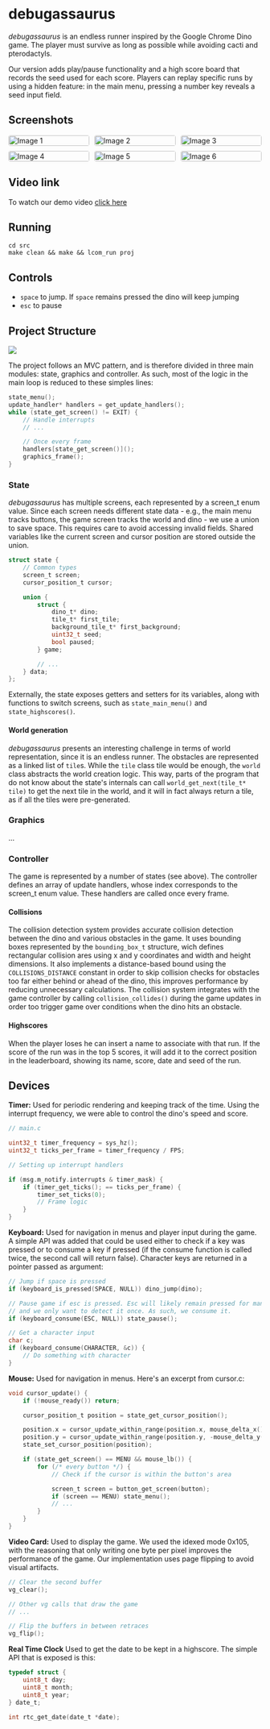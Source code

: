 # debugassaurus

_debugassaurus_ is an endless runner inspired by the Google Chrome Dino game. The player must survive as long as possible while avoiding cacti and pterodactyls.

Our version adds play/pause functionality and a high score board that records the seed used for each score. Players can replay specific runs by using a hidden feature: in the main menu, pressing a number key reveals a seed input field.

## Screenshots

<style>
.image-grid {
  display: grid;
  grid-template-columns: repeat(3, 1fr);
  gap: 10px;
  margin: auto;
}
.image-grid img {
  width: 100%;
  height: auto;
  display: block;
  border-radius: 4px;
}
.page-break {
  page-break-before: always; /* or page-break-after: always; */
}
</style>

<div class="image-grid"><img src="./images/Captura%20de%20ecrã%202025-05-31%20153224.png" alt="Image 1"><img src="./images/Captura%20de%20ecrã%202025-05-31%20153908.png" alt="Image 2"><img src="./images/Captura%20de%20ecrã%202025-05-31%20153321.png" alt="Image 3"><img src="./images/Captura%20de%20ecrã%202025-05-31%20153151.png" alt="Image 4"><img src="./images/Captura%20de%20ecrã%202025-05-31%20153927.png" alt="Image 5"><img src="./images/Captura%20de%20ecrã%202025-05-31%20153251.png" alt="Image 6"></div>

## Video link

To watch our demo video [click here](https://uporto.cloud.panopto.eu/Panopto/Pages/Viewer.aspx?id=1e4335f1-e450-409f-bbb0-b2ee01204623)

## Running

```
cd src
make clean && make && lcom_run proj
```

## Controls

- `space` to jump. If `space` remains pressed the dino will keep jumping
- `esc` to pause

<div class="page-break"></div>

## Project Structure

![](./diagram.png)

The project follows an MVC pattern, and is therefore divided in three main modules: state, graphics and controller. As such, most of the logic in the main loop is reduced to these simples lines:

```c
state_menu();
update_handler* handlers = get_update_handlers();
while (state_get_screen() != EXIT) {
    // Handle interrupts
    // ...

    // Once every frame
    handlers[state_get_screen()]();
    graphics_frame();
}
```

### State

_debugassaurus_ has multiple screens, each represented by a screen_t enum value. Since each screen needs different state data - e.g., the main menu tracks buttons, the game screen tracks the world and dino - we use a union to save space. This requires care to avoid accessing invalid fields. Shared variables like the current screen and cursor position are stored outside the union.

```c
struct state {
    // Common types
    screen_t screen;
    cursor_position_t cursor;

    union {
        struct {
            dino_t* dino;
            tile_t* first_tile;
            background_tile_t* first_background;
            uint32_t seed;
            bool paused;
        } game;

        // ...
    } data;
};
```

Externally, the state exposes getters and setters for its variables, along with functions to switch screens, such as `state_main_menu()` and `state_highscores()`.

#### World generation

_debugassaurus_ presents an interesting challenge in terms of world representation, since it is an endless runner. The obstacles are represented as a linked list of `tile`s. While the `tile` class tile would be enough, the `world` class abstracts the world creation logic. This way, parts of the program that do not know about the state's internals can call `world_get_next(tile_t* tile)` to get the next tile in the world, and it will in fact always return a tile, as if all the tiles were pre-generated.

### Graphics

...

### Controller

The game is represented by a number of states (see above). The controller defines an array of update handlers, whose index corresponds to the screen_t enum value. These handlers are called once every frame.

#### Collisions

The collision detection system provides accurate collision detection between the dino and various obstacles in the game. It uses bounding boxes represented by the `bounding_box_t` structure, wich defines rectangular collision ares using x and y coordinates and width and height dimensions. It also implements a distance-based bound using the `COLLISIONS_DISTANCE` constant in order to skip collision checks for obstacles too far either behind or ahead of the dino, this improves performance by reducing unnecessary calculations. The collision system integrates with the game controller by calling `collision_collides()` during the game updates in order too trigger game over conditions when the dino hits an obstacle.

#### Highscores

When the player loses he can insert a name to associate with that run. If the score of the run was in the top 5 scores, it will add it to the correct position in the leaderboard, showing its name, score, date and seed of the run.

## Devices

**Timer:** Used for periodic rendering and keeping track of the time. Using the interrupt frequency, we were able to control the dino's speed and score.

```c
// main.c

uint32_t timer_frequency = sys_hz();
uint32_t ticks_per_frame = timer_frequency / FPS;

// Setting up interrupt handlers

if (msg.m_notify.interrupts & timer_mask) {
    if (timer_get_ticks(); == ticks_per_frame) {
        timer_set_ticks(0);
        // Frame logic
    }
}
```

**Keyboard:** Used for navigation in menus and player input during the game. A simple API was added that could be used either to check if a key was pressed or to consume a key if pressed (if the consume function is called twice, the second call will return false). Character keys are returned in a pointer passed as argument:

```c
// Jump if space is pressed
if (keyboard_is_pressed(SPACE, NULL)) dino_jump(dino);

// Pause game if esc is pressed. Esc will likely remain pressed for many frames
// and we only want to detect it once. As such, we consume it.
if (keyboard_consume(ESC, NULL)) state_pause();

// Get a character input
char c;
if (keyboard_consume(CHARACTER, &c)) {
    // Do something with character
}
```

**Mouse:** Used for navigation in menus. Here's an excerpt from cursor.c:

```c
void cursor_update() {
    if (!mouse_ready()) return;

    cursor_position_t position = state_get_cursor_position();

    position.x = cursor_update_within_range(position.x, mouse_delta_x(), vg_get_width() - 1);
    position.y = cursor_update_within_range(position.y, -mouse_delta_y(), vg_get_height() - 1);
    state_set_cursor_position(position);

    if (state_get_screen() == MENU && mouse_lb()) {
        for (/* every button */) {
            // Check if the cursor is within the button's area

            screen_t screen = button_get_screen(button);
            if (screen == MENU) state_menu();
            // ...
        }
    }
}
```

**Video Card:** Used to display the game. We used the idexed mode 0x105, with the reasoning that only writing one byte per pixel improves the performance of the game. Our implementation uses page flipping to avoid visual artifacts.

```c
// Clear the second buffer
vg_clear();

// Other vg calls that draw the game
// ...

// Flip the buffers in between retraces
vg_flip();
```

**Real Time Clock** Used to get the date to be kept in a highscore. The simple API that is exposed is this:

```c
typedef struct {
    uint8_t day;
    uint8_t month;
    uint8_t year;
} date_t;

int rtc_get_date(date_t *date);
```
